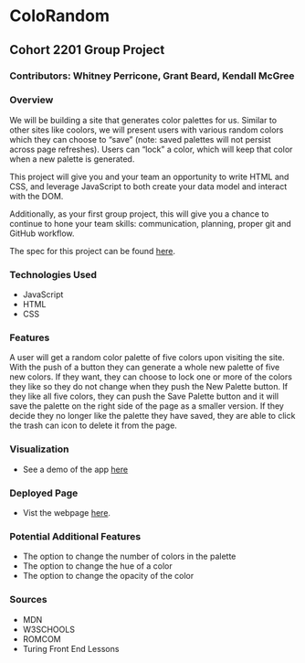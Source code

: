 # ColoRandom

## Cohort 2201 Group Project
### Contributors: Whitney Perricone, Grant Beard, Kendall McGree

### Overview

We will be building a site that generates color palettes for us. Similar to other sites like coolors, we will present users with various random colors which they can choose to “save” (note: saved palettes will not persist across page refreshes). Users can “lock” a color, which will keep that color when a new palette is generated.

This project will give you and your team an opportunity to write HTML and CSS, and leverage JavaScript to both create your data model and interact with the DOM.

Additionally, as your first group project, this will give you a chance to continue to hone your team skills: communication, planning, proper git and GitHub workflow.

The spec for this project can be found [here](https://frontend.turing.edu/projects/module-1/colorandom.html).

### Technologies Used
- JavaScript
- HTML
- CSS

### Features 
A user will get a random color palette of five colors upon visiting the site. With the push of a button they can generate a whole new palette of five new colors. If they want, they can choose to lock one or more of the colors they like so they do not change when they push the New Palette button. If they like all five colors, they can push the Save Palette button and it will save the palette on the right side of the page as a smaller version. If they decide they no longer like the palette they have saved, they are able to click the trash can icon to delete it from the page. 

### Visualization
- See a demo of the app [here](https://media.giphy.com/media/mYDalUKXj9xNQlUWPL/giphy.gif)

### Deployed Page
- Vist the webpage [here](https://github.com/kendallm360/coloRandom.git).

### Potential Additional Features
- The option to change the number of colors in the palette
- The option to change the hue of a color
- The option to change the opacity of the color

### Sources
- MDN
- W3SCHOOLS
- ROMCOM
- Turing Front End Lessons
